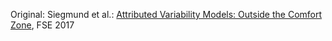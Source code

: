 Original: Siegmund et al.: [Attributed Variability Models: Outside the Comfort Zone](https://www.exastencils.fau.de/pdf/publications/2017/SSA+17.pdf), FSE 2017
